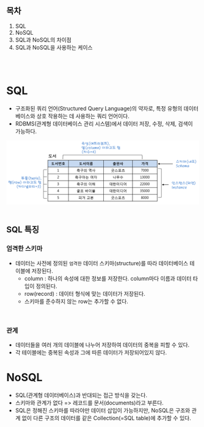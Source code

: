 ## 목차
1. SQL
2. NoSQL
3. SQL과 NoSQL의 차이점
4. SQL과 NoSQL을 사용하는 케이스
<br>
<br>

# SQL
- 구조화된 쿼리 언어(Structured Query Language)의 약자로, 특정 유형의 데이터베이스와 상호 작용하는 데 사용하는 쿼리 언어이다.
- RDBMS(관계형 데이터베이스 관리 시스템)에서 데이터 저장, 수정, 삭제, 검색이 가능하다.
<div align='center'>   
    <img src="img/SQL vs NoSQL_1.png" width="600px">
</div>
<br>

## SQL 특징
### 엄격한 스키마
- 데이터는 사전에 정의된 `엄격한` 데이터 스키마(structure)를 따라 데이터베이스 테이블에 저장된다.
  - column : 하나의 속성에 대한 정보를 저장한다. column마다 이름과 데이터 타입이 정의된다.
  - row(record) : 데이터 형식에 맞는 데이터가 저장된다.
  - 스키마를 준수하지 않는 row는 추가할 수 없다.
<br>

### 관계
- 데이터들을 여러 개의 데이블에 나누어 저장하여 데이터의 중복을 피할 수 있다.
- 각 테이블에는 중복된 속성과 그에 따른 데이터가 저장되어있지 않다.


# NoSQL
- SQL(관계형 데이터베이스)과 반대되는 접근 방식을 갖는다.
- 스키마와 관계가 없다 => 레코드를 문서(documents)라고 부른다.
- SQL은 정해진 스키마를 따라야만 데이터 삽입이 가능하지만, NoSQL은 구조와 관계 없이 다른 구조의 데이터를 같은 Collection(=SQL table)에 추가할 수 있다.
